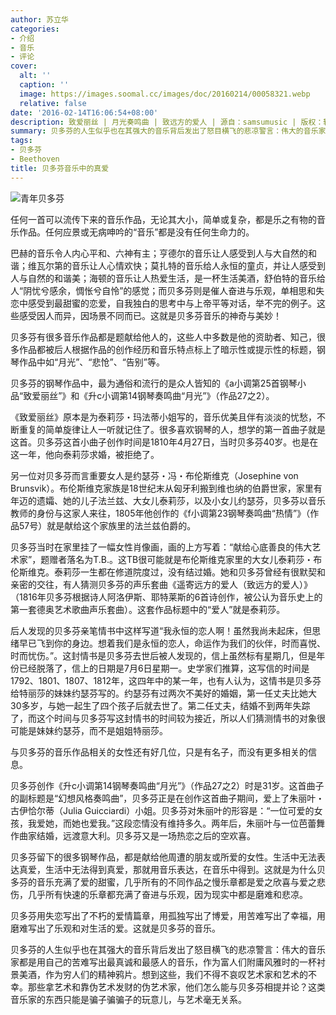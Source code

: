 ```yaml
---
author: 苏立华
categories:
- 介绍
- 音乐
- 评论
cover:
  alt: ''
  caption: ''
  image: https://images.soomal.cc/images/doc/20160214/00058321.webp
  relative: false
date: '2016-02-14T16:06:54+08:00'
description: 致爱丽丝 | 月光奏鸣曲 | 致远方的爱人 | 源自：samsumusic | 版权：转载 |  平均/总评分：10.00/30
summary: 贝多芬的人生似乎也在其强大的音乐背后发出了怒目横飞的悲凉警言：伟大的音乐家都是用自己的苦难写出最真诚和最感人的音乐，作为富人们附庸风雅时的一杯衬景美酒，作为穷人们的精神鸦片。想到这些，我们不得不哀叹艺术家和艺术的不幸……
tags:
- 贝多芬
- Beethoven
title: 贝多芬音乐中的真爱
---
```


![青年贝多芬](https://images.soomal.cc/images/doc/20160214/00058321.webp)





任何一首可以流传下来的音乐作品，无论其大小，简单或复杂，都是乐之有物的音乐作品。任何应景或无病呻吟的“音乐”都是没有任何生命力的。

巴赫的音乐令人内心平和、六神有主；亨德尔的音乐让人感受到人与大自然的和谐；维瓦尔第的音乐让人心情欢快；莫扎特的音乐给人永恒的童贞，并让人感受到人与自然的和谐美；海顿的音乐让人热爱生活，是一杯生活美酒，舒伯特的音乐给人“阴忧兮感余，惆怅兮自怜”的感觉；而贝多芬则是催人奋进与乐观，单相思和失恋中感受到最甜蜜的恋爱，自我独白的思考中与上帝平等对话，举不完的例子。这些感受因人而异，因场景不同而已。这就是贝多芬音乐的神奇与美妙！

贝多芬有很多音乐作品都是题献给他人的，这些人中多数是他的资助者、知己，很多作品都被后人根据作品的创作经历和音乐特点标上了暗示性或提示性的标题，钢琴作品中如“月光”、“悲怆”、“告别”等。

贝多芬的钢琴作品中，最为通俗和流行的是众人皆知的《a小调第25首钢琴小品“致爱丽丝”》和《升c小调第14钢琴奏鸣曲“月光”》（作品27之2）。

《致爱丽丝》原本是为泰莉莎・玛法蒂小姐写的，音乐优美且伴有淡淡的忧愁，不断重复的简单旋律让人一听就记住了。很多喜欢钢琴的人，想学的第一首曲子就是这首。贝多芬这首小曲子创作时间是1810年4月27日，当时贝多芬40岁。也是在这一年，他向泰莉莎求婚，被拒绝了。

另一位对贝多芬而言重要女人是约瑟芬・冯・布伦斯维克（Josephine von Brunsvik）。布伦斯维克家族是18世纪末从匈牙利搬到维也纳的伯爵世家，家里有年迈的遗孀、她的儿子法兰兹、大女儿泰莉莎，以及小女儿约瑟芬，贝多芬以音乐教师的身份与这家人来往，1805年他创作的《f小调第23钢琴奏鸣曲“热情”》（作品57号）就是献给这个家族里的法兰兹伯爵的。

贝多芬当时在家里挂了一幅女性肖像画，画的上方写着：“献给心底善良的伟大艺术家”，题赠者落名为T.B.。这TB很可能就是布伦斯维克家里的大女儿泰莉莎・布伦斯维克。泰莉莎一生都在修道院度过，没有结过婚。她和贝多芬曾经有很默契和亲密的交往，有人猜测贝多芬的声乐套曲《遥寄远方的爱人（致远方的爱人）》（1816年贝多芬根据诗人阿洛伊斯、耶特莱斯的6首诗创作，被公认为音乐史上的第一套德奥艺术歌曲声乐套曲）。这套作品标题中的“爱人”就是泰莉莎。

后人发现的贝多芬亲笔情书中这样写道“我永恒的恋人啊！虽然我尚未起床，但思绪早已飞到你的身边。想着我们是永恒的恋人，命运作为我们的伙伴，时而喜悦、时而忧伤。”。这封情书是贝多芬去世后被人发现的，信上虽然标有星期几，但是年份已经脱落了，信上的日期是7月6日星期一。史学家们推算，这写信的时间是1792、1801、1807、1812年，这四年中的某一年，也有人认为，这情书是贝多芬给特丽莎的妹妹约瑟芬写的。约瑟芬有过两次不美好的婚姻，第一任丈夫比她大30多岁，与她一起生了四个孩子后就去世了。第二任丈夫，结婚不到两年失踪了，而这个时间与贝多芬写这封情书的时间较为接近，所以人们猜测情书的对象很可能是妹妹约瑟芬，而不是姐姐特丽莎。

与贝多芬的音乐作品相关的女性还有好几位，只是有名子，而没有更多相关的信息。

贝多芬创作《升c小调第14钢琴奏鸣曲“月光”》（作品27之2）时是31岁。这首曲子的副标题是“幻想风格奏鸣曲”，贝多芬正是在创作这首曲子期间，爱上了朱丽叶・古伊恰尔蒂（Julia Guicciardi）小姐。贝多芬对朱丽叶的形容是：“一位可爱的女孩，我爱她，而她也爱我。”这段恋情没有维持多久。两年后，朱丽叶与一位芭蕾舞作曲家结婚，远渡意大利。贝多芬又是一场热恋之后的空欢喜。

贝多芬留下的很多钢琴作品，都是献给他周遭的朋友或所爱的女性。生活中无法表达真爱，生活中无法得到真爱，那就用音乐表达，在音乐中得到。这就是为什么贝多芬的音乐充满了爱的甜蜜，几乎所有的不同作品之慢乐章都是爱之欣喜与爱之悲伤，几乎所有快速的乐章都充满了奋进与乐观，因为现实中都是磨难和悲凉。

贝多芬用失恋写出了不朽的爱情篇章，用孤独写出了博爱，用苦难写出了幸福，用磨难写出了乐观和对生活的爱。这就是贝多芬的音乐。

贝多芬的人生似乎也在其强大的音乐背后发出了怒目横飞的悲凉警言：伟大的音乐家都是用自己的苦难写出最真诚和最感人的音乐，作为富人们附庸风雅时的一杯衬景美酒，作为穷人们的精神鸦片。想到这些，我们不得不哀叹艺术家和艺术的不幸。那些拿艺术和靠伪艺术发财的伪艺术家，他们怎么能与贝多芬相提并论？这类音乐家的东西只能是骗子骗骗子的玩意儿，与艺术毫无关系。